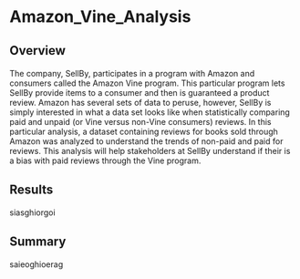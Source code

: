 # Amazon_Vine_Analysis
## Overview
####
The company, SellBy, participates in a program with Amazon and consumers called the Amazon Vine program. This particular program lets SellBy provide items to a consumer and then is guaranteed a product review. Amazon has several sets of data to peruse, however, SellBy is simply interested in what a data set looks like when statistically comparing paid and unpaid (or Vine versus non-Vine consumers) reviews. In this particular analysis, a dataset containing reviews for books sold through Amazon was analyzed to understand the trends of non-paid and paid for reviews. This analysis will help stakeholders at SellBy understand if their is a bias with paid reviews through the Vine program. 

## Results
####
siasghiorgoi

## Summary
####
saieoghioerag
